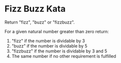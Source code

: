 # Fizz Buzz Kata #

Return "fizz", "buzz" or "fizzbuzz".

For a given natural number greater than zero return:

1. "fizz" if the number is dividable by 3
2. "buzz" if the number is dividable by 5
3. "fizzbuzz" if the number is dividable by 3 and 5
4. The same number if no other requirement is fulfilled